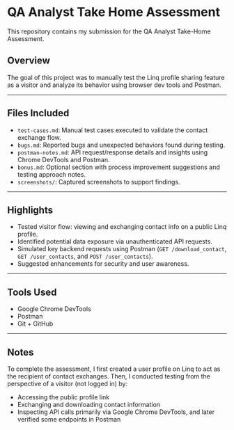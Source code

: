 # QA Analyst Take Home Assessment
This repository contains my submission for the QA Analyst Take-Home Assessment.

## Overview
The goal of this project was to manually test the Linq profile sharing feature as a visitor and analyze its behavior using browser dev tools and Postman.

---

## Files Included
- `test-cases.md`: Manual test cases executed to validate the contact exchange flow.
- `bugs.md`: Reported bugs and unexpected behaviors found during testing.
- `postman-notes.md`: API request/response details and insights using Chrome DevTools and Postman.
- `bonus.md`: Optional section with process improvement suggestions and testing approach notes.
- `screenshots/`: Captured screenshots to support findings.

---

## Highlights
- Tested visitor flow: viewing and exchanging contact info on a public Linq profile.
- Identified potential data exposure via unauthenticated API requests.
- Simulated key backend requests using Postman (`GET /download_contact`, `GET /user_contacts`, and `POST /user_contacts`).
- Suggested enhancements for security and user awareness.

---

## Tools Used
- Google Chrome DevTools
- Postman
- Git + GitHub

---

## Notes
To complete the assessment, I first created a user profile on Linq to act as the recipient of contact exchanges.
Then, I conducted testing from the perspective of a visitor (not logged in) by:
- Accessing the public profile link
- Exchanging and downloading contact information
- Inspecting API calls primarily via Google Chrome DevTools, and later verified some endpoints in Postman

